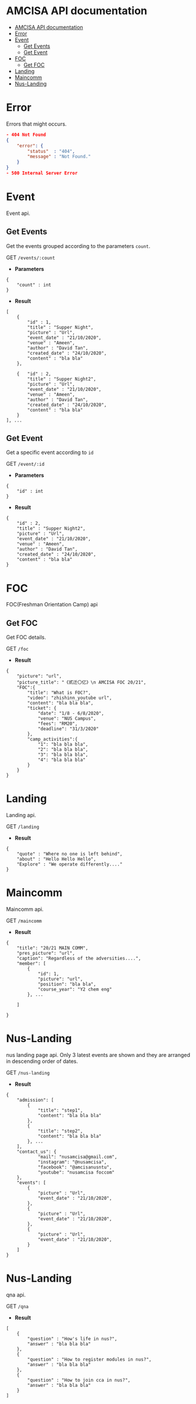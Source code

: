 # AMCISA API documentation
- [AMCISA API documentation](#amcisa-api-documentation)
- [Error](#error)
- [Event](#event)
  - [Get Events](#get-events)
  - [Get Event](#get-event)
- [FOC](#foc)
  - [Get FOC](#get-foc)
- [Landing](#landing)
- [Maincomm](#maincomm)
- [Nus-Landing](#nus-landing)

# Error
Errors that might occurs.

```json
- 404 Not Found
{
	"error": {
		"status"  : "404",
		"message" : "Not Found."
	}
}
- 500 Internal Server Error
```

# Event
Event api.

## Get Events

Get the events grouped according to the parameters `count`.

GET `/events/:count`

* **Parameters**
  
```{json}
{
    "count" : int
}
```

* **Result**

```{json}
[
    {   
        "id" : 1,
        "title" : "Supper Night",
        "picture" : "Url",
        "event_date" : "21/10/2020",
        "venue" : "Ameen",
        "author" : "David Tan",
        "created_date" : "24/10/2020",
        "content" : "bla bla"
    },
    
    {   "id" : 2,
        "title" : "Supper Night2",
        "picture" : "Url",
        "event_date" : "21/10/2020",
        "venue" : "Ameen",
        "author" : "David Tan",
        "created_date" : "24/10/2020",
        "content" : "bla bla"
    }
], ...
```

## Get Event

Get a specific event according to `id`

GET `/event/:id`

* **Parameters**

```{json}
{
    "id" : int
}
```

* **Result**

```{json}
{
    "id" : 2,
    "title" : "Supper Night2",
    "picture" : "Url",
    "event_date" : "21/10/2020",
    "venue" : "Ameen",
    "author" : "David Tan",
    "created_date" : "24/10/2020",
    "content" : "bla bla"
}
```

# FOC
FOC(Freshman Orientation Camp) api

## Get FOC

Get FOC details.

GET `/foc`

* **Result**
  
```{json}
{
    "picture": "url",
    "picture_title": "《贰迁〇亿》\n AMCISA FOC 20/21",
    "FOC":{
        "title": "What is FOC?",
        "video": "zhishinn_youtube url",
        "content": "bla bla bla",
        "ticket": {
            "date": "1/8 - 6/8/2020",
            "venue": "NUS Campus",
            "fees": "RM20",
            "deadline": "31/3/2020"
        },
        "camp_activities":{
            "1": "bla bla bla",
            "2": "bla bla bla",
            "3": "bla bla bla",
            "4": "bla bla bla"
        }
    }   
}
```

# Landing
Landing api.

GET `/landing`

* **Result**

```{json}
{
    "quote" : "Where no one is left behind",
    "about" : "Hello Hello Hello",
    "Explore" : "We operate differently...."
}
```

# Maincomm
Maincomm api.

GET `/maincomm`

* **Result**


```{json}
{
    "title": "20/21 MAIN COMM",
    "pres_picture": "url",
    "caption": "Regardless of the adversities....",
    "member": [
        {
            "id": 1,
            "picture": "url",
            "position": "bla bla",
            "course_year": "Y2 chem eng"
        }, ...
        
    ]
    
}
```

# Nus-Landing
nus landing page api. Only 3 latest events are shown and they are arranged in descending order of dates.

GET `/nus-landing`

* **Result**

```{json}
{
    "admission": [
        {
            "title": "step1",
            "content": "bla bla bla"
        }, 
        {
            "title": "step2",
            "content": "bla bla bla"
        }, ...
    ],
    "contact_us": {
            "mail": "nusamcisa@gmail.com",
            "instagram": "@nusamcisa",
            "facebook": "@amcisanusntu",
            "youtube": "nusamcisa foccom"
    },
    "events": [
        {   
            "picture" : "Url",
            "event_date" : "21/10/2020",
        },
        {   
            "picture" : "Url",
            "event_date" : "21/10/2020",
        },
        {   
            "picture" : "Url",
            "event_date" : "21/10/2020",
        }
    ]
}
```

# Nus-Landing
qna api.

GET `/qna`

* **Result**

```{json}
[
    {   
        "question" : "How's life in nus?",
        "answer" : "bla bla bla"
    },
    {   
        "question" : "How to register modules in nus?",
        "answer" : "bla bla bla"
    },
    {   
        "question" : "How to join cca in nus?",
        "answer" : "bla bla bla"
    }        
]

```
